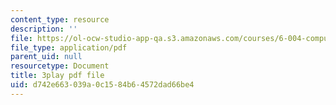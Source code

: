 ```yaml
---
content_type: resource
description: ''
file: https://ol-ocw-studio-app-qa.s3.amazonaws.com/courses/6-004-computation-structures-spring-2017/d742e663039a0c1584b64572dad66be4_5jZ8VZ6G2uY.pdf
file_type: application/pdf
parent_uid: null
resourcetype: Document
title: 3play pdf file
uid: d742e663-039a-0c15-84b6-4572dad66be4
---
```

